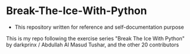 # Break-The-Ice-With-Python

* This repository written for reference and self-documentation purpose

This is my repo following the exercise series "Break The Ice With Python" by darkprinx / Abdullah Al Masud Tushar, and the other 20 contributors

